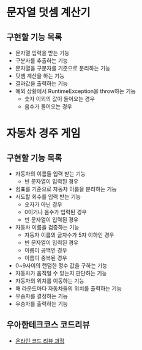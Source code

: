 # 문자열 덧셈 계산기

## 구현할 기능 목록
- 문자열 입력을 받는 기능
- 구분자를 추출하는 기능
- 문자열을 구분자를 기준으로 분리하는 기능
- 덧셈 계산을 하는 기능
- 결과값을 출력하는 기능
- 예외 상황에서 RuntimeException을 throw하는 기능
    - 숫자 이외의 값이 들어오는 경우
    - 음수가 들어오는 경우

# 자동차 경주 게임

## 구현할 기능 목록
- 자동차의 이름들 입력 받는 기능
    - 빈 문자열이 입력된 경우
- 쉼표를 기준으로 자동차 이름을 분리하는 기능
- 시도할 회수를 입력 받는 기능
    - 숫자가 아닌 경우
    - 0이거나 음수가 입력된 경우
    - 빈 문자열이 입력된 경우
- 자동차 이름을 검증하는 기능
    - 자동차 이름의 글자수가 5자 이하인 경우
    - 빈 문자열이 입력된 경우
    - 이름이 공백인 경우
    - 이름이 중복된 경우
- 0~9사이의 랜덤한 정수 값을 구하는 기능
- 자동차가 움직일 수 있는지 판단하는 기능
- 자동차의 위치를 이동하는 기능
- 매 라운드마다 자동차들의 위치를 출력하는 기능
- 우승자를 결정하는 기능
- 우승자를 출력하는 기능



## 우아한테크코스 코드리뷰
* [온라인 코드 리뷰 과정](https://github.com/woowacourse/woowacourse-docs/blob/master/maincourse/README.md)